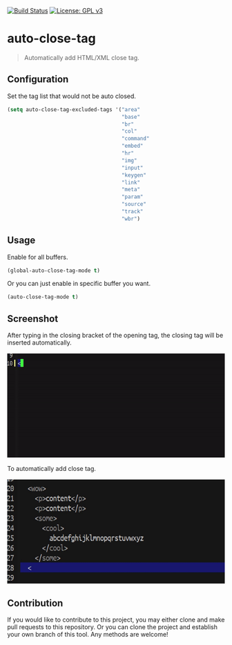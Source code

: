 [![Build Status](https://travis-ci.com/jcs090218/auto-close-tag.svg?branch=master)](https://travis-ci.com/jcs090218/auto-close-tag)
[![License: GPL v3](https://img.shields.io/badge/License-GPL%20v3-blue.svg)](https://www.gnu.org/licenses/gpl-3.0)


# auto-close-tag
> Automatically add HTML/XML close tag.


## Configuration
Set the tag list that would not be auto closed.
```el
(setq auto-close-tag-excluded-tags '("area"
                                     "base"
                                     "br"
                                     "col"
                                     "command"
                                     "embed"
                                     "hr"
                                     "img"
                                     "input"
                                     "keygen"
                                     "link"
                                     "meta"
                                     "param"
                                     "source"
                                     "track"
                                     "wbr")
```


## Usage
Enable for all buffers.
```el
(global-auto-close-tag-mode t)
```
Or you can just enable in specific buffer you want.
```el
(auto-close-tag-mode t)
```


## Screenshot
After typing in the closing bracket of the opening tag, the closing tag
will be inserted automatically. <br/><br/>
<img src="./screenshot/auto-close-tag-demo-1.gif" width="600" height="241"/>

To automatically add close tag. <br/><br/>
<img src="./screenshot/auto-close-tag-demo-2.gif" width="600" height="241"/>


## Contribution
If you would like to contribute to this project, you may either 
clone and make pull requests to this repository. Or you can 
clone the project and establish your own branch of this tool. 
Any methods are welcome!
